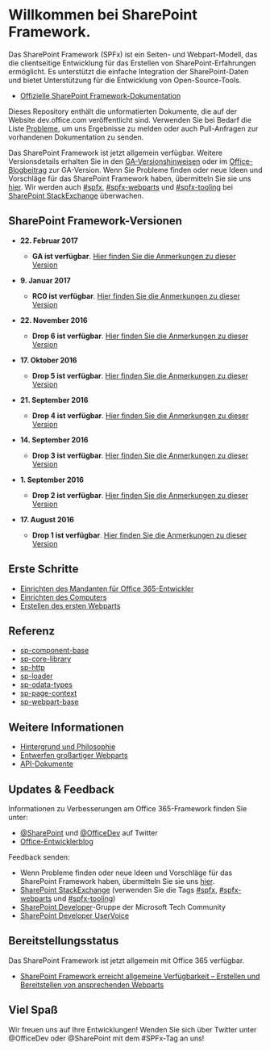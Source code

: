 # <a name="welcome-to-the-sharepoint-framework-"></a>Willkommen bei SharePoint Framework.

Das SharePoint Framework (SPFx) ist ein Seiten- und Webpart-Modell, das die clientseitige Entwicklung für das Erstellen von SharePoint-Erfahrungen ermöglicht. Es unterstützt die einfache Integration der SharePoint-Daten und bietet Unterstützung für die Entwicklung von Open-Source-Tools.

* [Offizielle SharePoint Framework-Dokumentation](http://dev.office.com/sharepoint/docs/spfx/sharepoint-framework-overview)

Dieses Repository enthält die unformatierten Dokumente, die auf der Website dev.office.com veröffentlicht sind. Verwenden Sie bei Bedarf die Liste [Probleme]((https://github.com/SharePoint/sp-dev-docs/issues)), um uns Ergebnisse zu melden oder auch Pull-Anfragen zur vorhandenen Dokumentation zu senden. 

Das SharePoint Framework ist jetzt allgemein verfügbar. Weitere Versionsdetails erhalten Sie in den [GA-Versionshinweisen](https://github.com/SharePoint/sp-dev-docs/wiki/Release-Notes-GA) oder im [Office-Blogbeitrag](https://blogs.office.com/2017/02/23/sharepoint-framework-reaches-general-availability-build-and-deploy-engaging-web-parts-today/) zur GA-Version. Wenn Sie Probleme finden oder neue Ideen und Vorschläge für das SharePoint Framework haben, übermitteln Sie sie uns [hier](https://github.com/SharePoint/sp-dev-docs/issues). Wir werden auch [#spfx](http://sharepoint.stackexchange.com/tags/spfx/), [#spfx-webparts](http://sharepoint.stackexchange.com/tags/spfx-webparts/) und [#spfx-tooling](http://sharepoint.stackexchange.com/tags/spfx-tooling/) bei [SharePoint StackExchange](http://sharepoint.stackexchange.com/) überwachen.

## <a name="sharepoint-framework-releases"></a>SharePoint Framework-Versionen

* **22. Februar 2017**
   *  **GA ist verfügbar**.  [Hier finden Sie die Anmerkungen zu dieser Version](https://github.com/SharePoint/sp-dev-docs/wiki/Release-Notes-GA)

* **9. Januar 2017**
   *  **RC0 ist verfügbar**.  [Hier finden Sie die Anmerkungen zu dieser Version](https://github.com/SharePoint/sp-dev-docs/wiki/Release-Notes-RC0)

* **22. November 2016**
   *  **Drop 6 ist verfügbar**.  [Hier finden Sie die Anmerkungen zu dieser Version](https://github.com/SharePoint/sp-dev-docs/wiki/Release-Notes-Drop-6)

* **17. Oktober 2016**
   *  **Drop 5 ist verfügbar**.  [Hier finden Sie die Anmerkungen zu dieser Version](https://github.com/SharePoint/sp-dev-docs/wiki/Release-Notes-Drop-5)

* **21. September 2016**
   *  **Drop 4 ist verfügbar**.  [Hier finden Sie die Anmerkungen zu dieser Version](https://github.com/SharePoint/sp-dev-docs/wiki/Release-Notes-Drop-4-and-MDL2)

* **14. September 2016**
   *  **Drop 3 ist verfügbar**.  [Hier finden Sie die Anmerkungen zu dieser Version](https://github.com/SharePoint/sp-dev-docs/wiki/Release-Notes-Drop-3)
   
* **1. September 2016**
   * **Drop 2 ist verfügbar**.  [Hier finden Sie die Anmerkungen zu dieser Version](https://github.com/SharePoint/sp-dev-docs/wiki/Release-Notes-Drop-2)

* **17. August 2016**
   * **Drop 1 ist verfügbar**.  [Hier finden Sie die Anmerkungen zu dieser Version](https://github.com/SharePoint/sp-dev-docs/wiki/Drop-1)
   
## <a name="get-started"></a>Erste Schritte

* [Einrichten des Mandanten für Office 365-Entwickler](http://dev.office.com/sharepoint/docs/spfx/set-up-your-developer-tenant)
* [Einrichten des Computers](http://dev.office.com/sharepoint/docs/spfx/set-up-your-development-environment)
* [Erstellen des ersten Webparts](http://dev.office.com/sharepoint/docs/spfx/web-parts/get-started/build-a-hello-world-web-part)

## <a name="reference"></a>Referenz
* [sp-component-base](reference/spfx/sp-component-base-module.md)
* [sp-core-library](reference/spfx/sp-core-library-module.md)
* [sp-http](reference/spfx/sp-http-module.md)
* [sp-loader](reference/spfx/sp-loader-module.md)
* [sp-odata-types](reference/spfx/sp-odata-types-module.md)
* [sp-page-context](reference/spfx/sp-page-context-module.md)
* [sp-webpart-base](reference/spfx/sp-webpart-base-module.md)

## <a name="learn-more"></a>Weitere Informationen

* [Hintergrund und Philosophie](http://dev.office.com/sharepoint/docs/spfx/sharepoint-framework-overview)
* [Entwerfen großartiger Webparts](http://dev.office.com/sharepoint/docs/spfx/web-parts/basics/design-considerations-for-web-parts)
* [API-Dokumente](https://sharepoint.github.io/)

## <a name="updates--feedback"></a>Updates & Feedback

Informationen zu Verbesserungen am Office 365-Framework finden Sie unter:

* [@SharePoint](https://twitter.com/sharepoint) und [@OfficeDev](https://twitter.com/officedev) auf Twitter
* [Office-Entwicklerblog](http://dev.office.com/blogs)

Feedback senden:

* Wenn Probleme finden oder neue Ideen und Vorschläge für das SharePoint Framework haben, übermitteln Sie sie uns [hier](https://github.com/SharePoint/sp-dev-docs/issues).
* [SharePoint StackExchange](http://sharepoint.stackexchange.com/) (verwenden Sie die Tags [#spfx](http://sharepoint.stackexchange.com/tags/spfx/), [#spfx-webparts](http://sharepoint.stackexchange.com/tags/spfx-webparts/) und [#spfx-tooling](http://sharepoint.stackexchange.com/tags/spfx-tooling/))
* [SharePoint Developer](https://techcommunity.microsoft.com/t5/SharePoint-Developer/bd-p/SharePointDev)-Gruppe der Microsoft Tech Community
* [SharePoint Developer UserVoice](https://sharepoint.uservoice.com/forums/329220-sharepoint-dev-platform)

## <a name="deployment-status"></a>Bereitstellungsstatus
Das SharePoint Framework ist jetzt allgemein mit Office 365 verfügbar.

- [SharePoint Framework erreicht allgemeine Verfügbarkeit – Erstellen und Bereitstellen von ansprechenden Webparts](https://blogs.office.com/2017/02/23/sharepoint-framework-reaches-general-availability-build-and-deploy-engaging-web-parts-today/)

## <a name="have-fun"></a>Viel Spaß

Wir freuen uns auf Ihre Entwicklungen! Wenden Sie sich über Twitter unter @OfficeDev oder @SharePoint mit dem #SPFx-Tag an uns!
